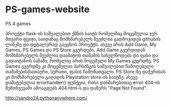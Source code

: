 # PS-games-website
PS 4 games

პროექტი flask-ის საშუალებით ქმნის საიტს რომელშიც მოცემულია ჯერ მთვარი ფეიჯი, საიდანაც მომხმარებელს შეუძლია გადმოვიდეს githubის ლინკზე და დეტალურად გაეცნოს პროექტს. ასევე არის Add Game, My Games, PS Games და PS Store გვერდები. Add Game გვერდიდან მომხმარებელს შეუძლია დაამატოს თამაშის სახელწოდება და ფასი და გადაიტანოს ბაზაში, რომელიც არის მოცემული My Games გვერდზე. PS Games გვერდზე კი მოცემულია პარსინგის საშუალებით წამოღებული თამაშების(სათაური, სურათი, ფასი) ჩამონათვალი. PS Store-ზე დაჭერისას კი მომხმარებელი გადადის Playstation store-ის საიტზე. ასევე დამატებულია errorhandler() ფუნქცია, რისი დახმარებითაც error 404-ის შემთხვევაში ამოაგდებს 404.html-ს და დაწერს "Page Not Found".


http://sandro24.pythonanywhere.com/
